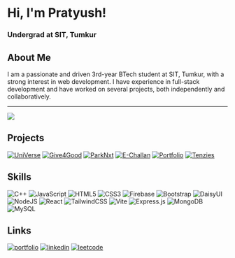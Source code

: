 # Hi, I'm Pratyush! 

### Undergrad at SIT, Tumkur

## About Me
I am a passionate and driven 3rd-year BTech student at SIT, Tumkur, with a strong interest in web development. I have experience in full-stack development and have worked on several projects, both independently and collaboratively.

***
![](https://github-readme-stats.vercel.app/api/top-langs/?username=Pratyush-Ge&theme=dark&hide_border=false&layout=compact)


## Projects


[![UniVerse](https://img.shields.io/badge/Uni-Verse-<COLOR>?style=for-the-badge)](https://github.com/Pratyush-Ge/College-Space) [![Give4Good](https://img.shields.io/badge/Give4good-<COLOR>?style=for-the-badge)](https://give4-goods.vercel.app/) [![ParkNxt](https://img.shields.io/badge/ParkNxt-<COLOR>?style=for-the-badge)](https://github.com/Pratyush-Ge/ParkNxt_Full) [![E-Challan](https://img.shields.io/badge/E_Challan-<COLOR>?style=for-the-badge)](https://github.com/Pratyush-Ge/E-Challan) [![Portfolio](https://img.shields.io/badge/Portfolio-<COLOR>?style=for-the-badge)](https://pratyushghatole.vercel.app/) [![Tenzies](https://img.shields.io/badge/Tenzies-<COLOR>?style=for-the-badge)](https://tenziesdicegame-pratyush.vercel.app/) 



## Skills
![C++](https://img.shields.io/badge/c++-%2300599C.svg?style=for-the-badge&logo=c%2B%2B&logoColor=white) ![JavaScript](https://img.shields.io/badge/javascript-%23323330.svg?style=for-the-badge&logo=javascript&logoColor=%23F7DF1E) ![HTML5](https://img.shields.io/badge/html5-%23E34F26.svg?style=for-the-badge&logo=html5&logoColor=white) ![CSS3](https://img.shields.io/badge/css3-%231572B6.svg?style=for-the-badge&logo=css3&logoColor=white) ![Firebase](https://img.shields.io/badge/firebase-%23039BE5.svg?style=for-the-badge&logo=firebase) ![Bootstrap](https://img.shields.io/badge/bootstrap-%238511FA.svg?style=for-the-badge&logo=bootstrap&logoColor=white) ![DaisyUI](https://img.shields.io/badge/daisyui-5A0EF8?style=for-the-badge&logo=daisyui&logoColor=white) ![NodeJS](https://img.shields.io/badge/node.js-6DA55F?style=for-the-badge&logo=node.js&logoColor=white) ![React](https://img.shields.io/badge/react-%2320232a.svg?style=for-the-badge&logo=react&logoColor=%2361DAFB) ![TailwindCSS](https://img.shields.io/badge/tailwindcss-%2338B2AC.svg?style=for-the-badge&logo=tailwind-css&logoColor=white) ![Vite](https://img.shields.io/badge/vite-%23646CFF.svg?style=for-the-badge&logo=vite&logoColor=white) ![Express.js](https://img.shields.io/badge/express.js-%23404d59.svg?style=for-the-badge&logo=express&logoColor=%2361DAFB) ![MongoDB](https://img.shields.io/badge/MongoDB-%234ea94b.svg?style=for-the-badge&logo=mongodb&logoColor=white) ![MySQL](https://img.shields.io/badge/mysql-%2300000f.svg?style=for-the-badge&logo=mysql&logoColor=white)


## Links
[![portfolio](https://img.shields.io/badge/my_portfolio-000?style=for-the-badge&logo=ko-fi&logoColor=white)](https://pratyushghatole.vercel.app/)
[![linkedin](https://img.shields.io/badge/linkedin-0A66C2?style=for-the-badge&logo=linkedin&logoColor=white)](https://www.linkedin.com/in/pratyush-ghatole-698121239/)
[![leetcode](https://img.shields.io/badge/LeetCode-FFA116?style=for-the-badge&logo=leetcode&logoColor=white)](https://leetcode.com/herewegoo/)

